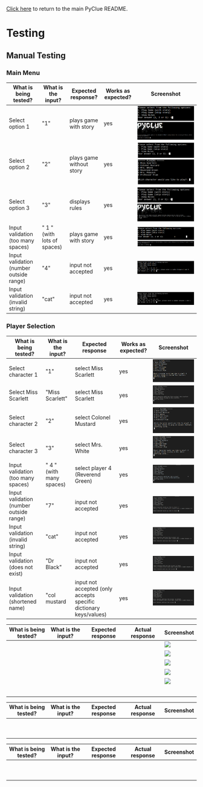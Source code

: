 [Click here](https://github.com/dragon-fire-fly/cluedo/blob/main/README.md) to return to the main PyClue README.

# Testing

## Manual Testing

### Main Menu
|What is being tested?   |  What is the input? |  Expected response? | Works as expected?  | Screenshot  |
|---|---|---|---|---|
| Select option 1  | "1"  | plays game with story  | yes  | ![](documentation/testing/manual_testing/main_menu/main_menu_1.png) ![](documentation/testing/manual_testing/main_menu/main_menu_1_result.png) |
| Select option 2  | "2"  | plays game without story  | yes  | ![](documentation/testing/manual_testing/main_menu/main_menu_2.png)![](documentation/testing/manual_testing/main_menu/main_menu_2_result.png)  |
| Select option 3  | "3"  | displays rules  | yes  | ![](documentation/testing/manual_testing/main_menu/main_menu_3.png)![](documentation/testing/manual_testing/main_menu/main_menu_3_result.png)  |
| Input validation (too many spaces)  | " 1 " (with lots of spaces)  | plays game with story  | yes  | ![](documentation/testing/manual_testing/main_menu/main_menu_1_spaces.png) ![](documentation/testing/manual_testing/main_menu/main_menu_spaces_result.png)  |
| Input validation (number outside range)  | "4"  | input not accepted  | yes  | ![](documentation/testing/manual_testing/main_menu/main_menu_4.png) |
| Input validation (invalid string)  | "cat"  | input not accepted  |  yes | ![](documentation/testing/manual_testing/main_menu/main_menu_cat.png)  |

### Player Selection

|What is being tested?   |  What is the input? |  Expected response | Works as expected?  | Screenshot  |
|---|---|---|---|---|
| Select character 1  | "1"  |  select Miss Scarlett | yes  | ![select character 1](documentation/testing/manual_testing/character_selection/character_select_1.png)  |
| Select Miss Scarlett  | "Miss Scarlett"  | select Miss Scarlett  | yes | ![select Miss Scarlett](documentation/testing/manual_testing/character_selection/miss_scarlett.png)  |
| Select character 2  | "2"  | select Colonel Mustard  | yes  | ![select character 2](documentation/testing/manual_testing/character_selection/player_select_2.png)  |
| Select character 3  | "3"  | select Mrs. White  | yes  | ![select character 3](documentation/testing/manual_testing/character_selection/player_select_3.png)  |
| Input validation (too many spaces)  | "  4  " (with many spaces)  | select player 4 (Reverend Green)  | yes  | ![select character 4](documentation/testing/manual_testing/character_selection/character_select_spaces.png)  |
| Input validation (number outside range)  | "7"  |  input not accepted | yes  | ![input validation invalid number](documentation/testing/manual_testing/character_selection/player_select_7.png)  |
| Input validation (invalid string)  | "cat"  | input not accepted |  yes  | ![input validation invalid string](documentation/testing/manual_testing/character_selection/cat.png)  |
| Input validation (does not exist)  | "Dr Black" | input not accepted  | yes  | ![input validation does not exist](documentation/testing/manual_testing/character_selection/dr_black.png)  |
| Input validation (shortened name)  | "col mustard  |  input not accepted (only accepts specific dictionary keys/values) |  yes  | ![input validation shortened name](documentation/testing/manual_testing/character_selection/col_mustard.png)  |




|What is being tested?   |  What is the input? |  Expected response | Actual response  | Screenshot  |
|---|---|---|---|---|
|   |   |   |   |  ![](documentation/testing/manual_testing/) |
|   |   |   |   | ![](documentation/testing/manual_testing)  |
|   |   |   |   | ![](documentation/testing/manual_testing)  |
|   |   |   |   | ![](documentation/testing/manual_testing)  |
|   |   |   |   |  ![](documentation/testing/manual_testing) |
|   |   |   |   |   |
|   |   |   |   |   |
|   |   |   |   |   |
|   |   |   |   |   |
|   |   |   |   |   |




|What is being tested?   |  What is the input? |  Expected response | Actual response  | Screenshot  |
|---|---|---|---|---|
|   |   |   |   |   |
|   |   |   |   |   |
|   |   |   |   |   |
|   |   |   |   |   |
|   |   |   |   |   |
|   |   |   |   |   |
|   |   |   |   |   |
|   |   |   |   |   |
|   |   |   |   |   |
|   |   |   |   |   |




|What is being tested?   |  What is the input? |  Expected response | Actual response  | Screenshot  |
|---|---|---|---|---|
|   |   |   |   |   |
|   |   |   |   |   |
|   |   |   |   |   |
|   |   |   |   |   |
|   |   |   |   |   |
|   |   |   |   |   |
|   |   |   |   |   |
|   |   |   |   |   |
|   |   |   |   |   |
|   |   |   |   |   |